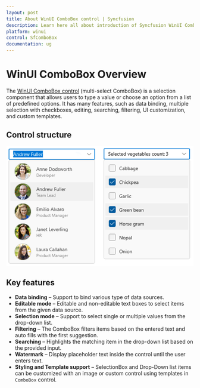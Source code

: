 ```yaml
---
layout: post
title: About WinUI ComboBox control | Syncfusion
description: Learn here all about introduction of Syncfusion WinUI ComboBox (multi-select ComboBox) control, its features, and more.
platform: winui
control: SfComboBox
documentation: ug
---
```


# WinUI ComboBox Overview

The [WinUI ComboBox control](https://www.syncfusion.com/winui-controls/combobox) (multi-select ComboBox) is a selection component that allows users to type a value or choose an option from a list of predefined options. It has many features, such as data binding, multiple selection with checkboxes, editing, searching, filtering, UI customization, and custom templates.

## Control structure

![WinUI ComboBox structure](Overview_images/winui-combobox-control.png)

## Key features

* **Data binding** – Support to bind various type of data sources.
* **Editable mode** – Editable and non-editable text boxes to select items from the given data source.
* **Selection mode** – Support to select single or multiple values from the drop-down list.
* **Filtering** – The ComboBox filters items based on the entered text and auto fills with the first suggestion.
* **Searching** – Highlights the matching item in the drop-down list based on the provided input. 
* **Watermark** – Display placeholder text inside the control until the user enters text.
* **Styling and Template support** – SelectionBox and Drop-Down list items can be customized with an image or custom control using templates in `ComboBox` control.
